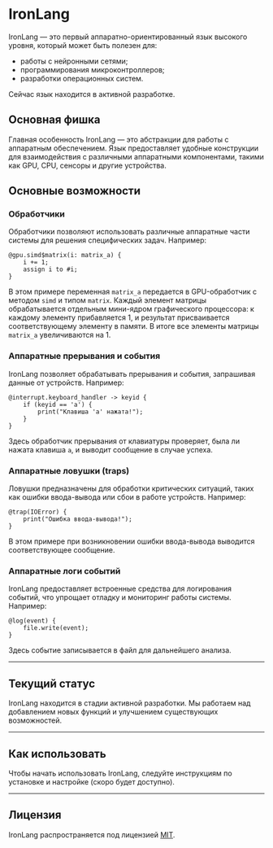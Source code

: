 # IronLang

IronLang — это первый аппаратно-ориентированный язык высокого уровня, который может быть полезен для:
- работы с нейронными сетями;
- программирования микроконтроллеров;
- разработки операционных систем.

Сейчас язык находится в активной разработке.

## Основная фишка
Главная особенность IronLang — это абстракции для работы с аппаратным обеспечением. Язык предоставляет удобные конструкции для взаимодействия с различными аппаратными компонентами, такими как GPU, CPU, сенсоры и другие устройства.

## Основные возможности

### Обработчики
Обработчики позволяют использовать различные аппаратные части системы для решения специфических задач. Например:

```plaintext
@gpu.simd$matrix(i: matrix_a) {
    i += 1;
    assign i to #i;
}
```

В этом примере переменная `matrix_a` передается в GPU-обработчик с методом `simd` и типом `matrix`. Каждый элемент матрицы обрабатывается отдельным мини-ядром графического процессора: к каждому элементу прибавляется 1, и результат присваивается соответствующему элементу в памяти. В итоге все элементы матрицы `matrix_a` увеличиваются на 1.

### Аппаратные прерывания и события
IronLang позволяет обрабатывать прерывания и события, запрашивая данные от устройств. Например:

```plaintext
@interrupt.keyboard_handler -> keyid {
    if (keyid == 'a') {
        print("Клавиша 'a' нажата!");
    }
}
```

Здесь обработчик прерывания от клавиатуры проверяет, была ли нажата клавиша `a`, и выводит сообщение в случае успеха.

### Аппаратные ловушки (traps)
Ловушки предназначены для обработки критических ситуаций, таких как ошибки ввода-вывода или сбои в работе устройств. Например:

```plaintext
@trap(IOError) {
    print("Ошибка ввода-вывода!");
}
```

В этом примере при возникновении ошибки ввода-вывода выводится соответствующее сообщение.

### Аппаратные логи событий
IronLang предоставляет встроенные средства для логирования событий, что упрощает отладку и мониторинг работы системы. Например:

```plaintext
@log(event) {
    file.write(event);
}
```

Здесь событие записывается в файл для дальнейшего анализа.

---

## Текущий статус
IronLang находится в стадии активной разработки. Мы работаем над добавлением новых функций и улучшением существующих возможностей.

---

## Как использовать
Чтобы начать использовать IronLang, следуйте инструкциям по установке и настройке (скоро будет доступно).

---

## Лицензия
IronLang распространяется под лицензией [MIT](LICENSE).
